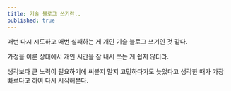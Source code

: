 ```yaml
---
title: 기술 블로그 쓰기란..
published: true
---
```

매번 다시 시도하고 매번 실패하는 게 개인 기술 블로그 쓰기인 것 같다.

가정을 이룬 상태에서 개인 시간을 잠 내서 쓰는 게 쉽지 않더라.

생각보다 큰 노력이 필요하기에 써볼지 말지 고민하다가도 늦었다고 생각한 때가 가장 빠르다고 하여 다시 시작해본다.
